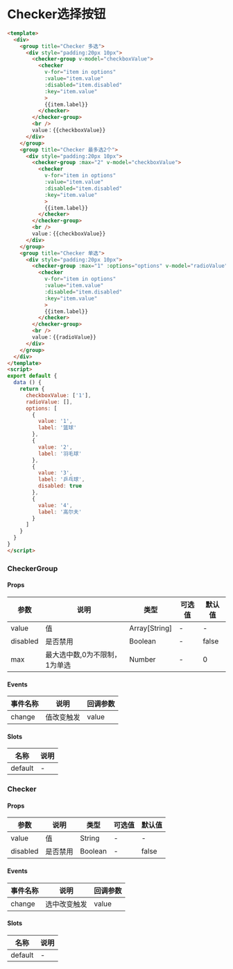 # Checker选择按钮

``` html
<template>
  <div>
    <group title="Checker 多选">
      <div style="padding:20px 10px">
        <checker-group v-model="checkboxValue">
          <checker
            v-for="item in options"
            :value="item.value"
            :disabled="item.disabled"
            :key="item.value"
            >
            {{item.label}}
          </checker>
        </checker-group>
        <br />
        value：{{checkboxValue}}
      </div>
    </group>
    <group title="Checker 最多选2个">
      <div style="padding:20px 10px">
        <checker-group :max="2" v-model="checkboxValue">
          <checker
            v-for="item in options"
            :value="item.value"
            :disabled="item.disabled"
            :key="item.value"
            >
            {{item.label}}
          </checker>
        </checker-group>
        <br />
        value：{{checkboxValue}}
      </div>
    </group>
    <group title="Checker 单选">
      <div style="padding:20px 10px">
        <checker-group :max="1" :options="options" v-model="radioValue">
          <checker
            v-for="item in options"
            :value="item.value"
            :disabled="item.disabled"
            :key="item.value"
            >
            {{item.label}}
          </checker>
        </checker-group>
        <br />
        value：{{radioValue}}
      </div>
    </group>
  </div>
</template>
<script>
export default {
  data () {
    return {
      checkboxValue: ['1'],
      radioValue: [],
      options: [
        {
          value: '1',
          label: '篮球'
        },
        {
          value: '2',
          label: '羽毛球'
        },
        {
          value: '3',
          label: '乒乓球',
          disabled: true
        },
        {
          value: '4',
          label: '高尔夫'
        }
      ]
    }
  }
}
</script>
```
### CheckerGroup

#### Props
| 参数      | 说明    | 类型      | 可选值       | 默认值   |
|---------- |-------- |---------- |------------- |--------- |
| value     | 值   | Array[String]  |   -       |    -    |
| disabled     | 是否禁用   | Boolean  |   -       |    false    |
| max     | 最大选中数,0为不限制，1为单选   | Number  |   -       |    0    |

#### Events
| 事件名称 | 说明 | 回调参数 |
|---------|--------|---------|
| change | 值改变触发 | value |

#### Slots
| 名称 | 说明 | 
|---------|--------|
| default | - |

### Checker

#### Props
| 参数      | 说明    | 类型      | 可选值       | 默认值   |
|---------- |-------- |---------- |------------- |--------- |
| value     | 值   | String  |   -       |    -    |
| disabled     | 是否禁用   | Boolean  |   -       |    false    |

#### Events
| 事件名称 | 说明 | 回调参数 |
|---------|--------|---------|
| change | 选中改变触发 | value |

#### Slots
| 名称 | 说明 | 
|---------|--------|
| default | - |